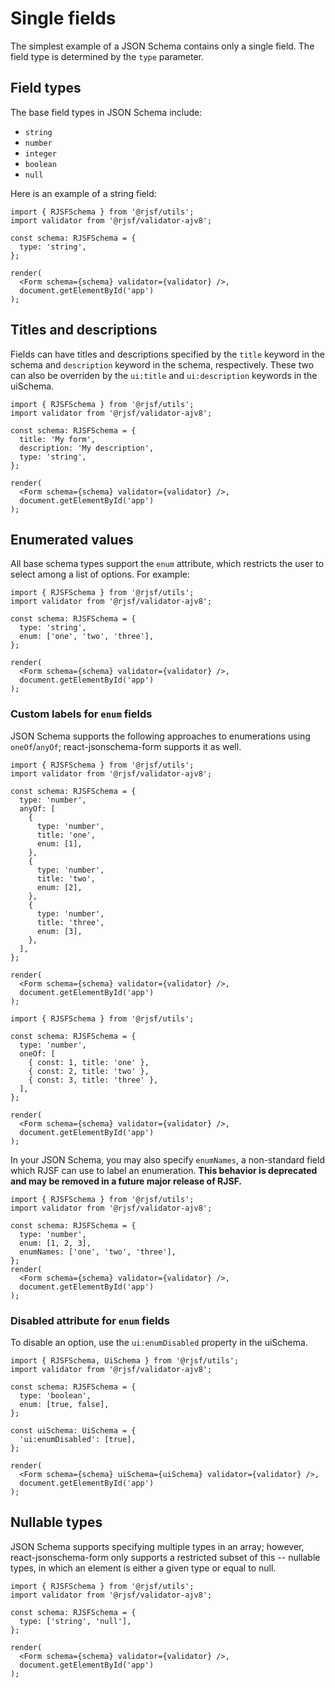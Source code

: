 # Single fields

The simplest example of a JSON Schema contains only a single field. The field type is determined by the `type` parameter.

## Field types

The base field types in JSON Schema include:

- `string`
- `number`
- `integer`
- `boolean`
- `null`

Here is an example of a string field:

```tsx
import { RJSFSchema } from '@rjsf/utils';
import validator from '@rjsf/validator-ajv8';

const schema: RJSFSchema = {
  type: 'string',
};

render(
  <Form schema={schema} validator={validator} />,
  document.getElementById('app')
);
```

## Titles and descriptions

Fields can have titles and descriptions specified by the `title` keyword in the schema and `description` keyword in the schema, respectively. These two can also be overriden by the `ui:title` and `ui:description` keywords in the uiSchema.

```tsx
import { RJSFSchema } from '@rjsf/utils';
import validator from '@rjsf/validator-ajv8';

const schema: RJSFSchema = {
  title: 'My form',
  description: 'My description',
  type: 'string',
};

render(
  <Form schema={schema} validator={validator} />,
  document.getElementById('app')
);
```

## Enumerated values

All base schema types support the `enum` attribute, which restricts the user to select among a list of options. For example:

```tsx
import { RJSFSchema } from '@rjsf/utils';
import validator from '@rjsf/validator-ajv8';

const schema: RJSFSchema = {
  type: 'string',
  enum: ['one', 'two', 'three'],
};

render(
  <Form schema={schema} validator={validator} />,
  document.getElementById('app')
);
```

### Custom labels for `enum` fields

JSON Schema supports the following approaches to enumerations using `oneOf`/`anyOf`; react-jsonschema-form supports it as well.

```tsx
import { RJSFSchema } from '@rjsf/utils';
import validator from '@rjsf/validator-ajv8';

const schema: RJSFSchema = {
  type: 'number',
  anyOf: [
    {
      type: 'number',
      title: 'one',
      enum: [1],
    },
    {
      type: 'number',
      title: 'two',
      enum: [2],
    },
    {
      type: 'number',
      title: 'three',
      enum: [3],
    },
  ],
};

render(
  <Form schema={schema} validator={validator} />,
  document.getElementById('app')
);
```

```tsx
import { RJSFSchema } from '@rjsf/utils';

const schema: RJSFSchema = {
  type: 'number',
  oneOf: [
    { const: 1, title: 'one' },
    { const: 2, title: 'two' },
    { const: 3, title: 'three' },
  ],
};

render(
  <Form schema={schema} validator={validator} />,
  document.getElementById('app')
);
```

In your JSON Schema, you may also specify `enumNames`, a non-standard field which RJSF can use to label an enumeration. **This behavior is deprecated and may be removed in a future major release of RJSF.**

```tsx
import { RJSFSchema } from '@rjsf/utils';
import validator from '@rjsf/validator-ajv8';

const schema: RJSFSchema = {
  type: 'number',
  enum: [1, 2, 3],
  enumNames: ['one', 'two', 'three'],
};
render(
  <Form schema={schema} validator={validator} />,
  document.getElementById('app')
);
```

### Disabled attribute for `enum` fields

To disable an option, use the `ui:enumDisabled` property in the uiSchema.

```tsx
import { RJSFSchema, UiSchema } from '@rjsf/utils';
import validator from '@rjsf/validator-ajv8';

const schema: RJSFSchema = {
  type: 'boolean',
  enum: [true, false],
};

const uiSchema: UiSchema = {
  'ui:enumDisabled': [true],
};

render(
  <Form schema={schema} uiSchema={uiSchema} validator={validator} />,
  document.getElementById('app')
);
```

## Nullable types

JSON Schema supports specifying multiple types in an array; however, react-jsonschema-form only supports a restricted subset of this -- nullable types, in which an element is either a given type or equal to null.

```tsx
import { RJSFSchema } from '@rjsf/utils';
import validator from '@rjsf/validator-ajv8';

const schema: RJSFSchema = {
  type: ['string', 'null'],
};

render(
  <Form schema={schema} validator={validator} />,
  document.getElementById('app')
);
```
